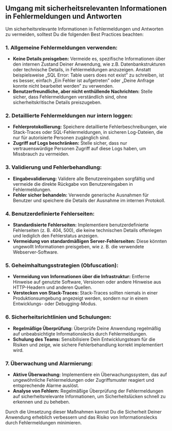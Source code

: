 ## **Umgang mit sicherheitsrelevanten Informationen in Fehlermeldungen und Antworten**

Um sicherheitsrelevante Informationen in Fehlermeldungen und Antworten zu vermeiden, solltest Du die folgenden Best Practices beachten:

### 1. **Allgemeine Fehlermeldungen verwenden:**
   - **Keine Details preisgeben:** Vermeide es, spezifische Informationen über den internen Zustand Deiner Anwendung, wie z.B. Datenbankstrukturen oder technische Details, in Fehlermeldungen anzuzeigen. Anstatt beispielsweise „SQL Error: Table users does not exist” zu schreiben, ist es besser, einfach „Ein Fehler ist aufgetreten” oder „Deine Anfrage konnte nicht bearbeitet werden” zu verwenden.
   - **Benutzerfreundliche, aber nicht enthüllende Nachrichten:** Stelle sicher, dass Fehlermeldungen verständlich sind, ohne sicherheitskritische Details preiszugeben.

### 2. **Detaillierte Fehlermeldungen nur intern loggen:**
   - **Fehlerprotokollierung:** Speichere detaillierte Fehlerbeschreibungen, wie Stack-Traces oder SQL-Fehlermeldungen, in sicheren Log-Dateien, die nur für autorisierte Personen zugänglich sind.
   - **Zugriff auf Logs beschränken:** Stelle sicher, dass nur vertrauenswürdige Personen Zugriff auf diese Logs haben, um Missbrauch zu vermeiden.

### 3. **Validierung und Fehlerbehandlung:**
   - **Eingabevalidierung:** Validere alle Benutzereingaben sorgfältig und vermeide die direkte Rückgabe von Benutzereingaben in Fehlermeldungen.
   - **Fehler sicher behandeln:** Verwende generische Ausnahmen für Benutzer und speichere die Details der Ausnahme im internen Protokoll.

### 4. **Benutzerdefinierte Fehlerseiten:**
   - **Standardisierte Fehlerseiten:** Implementiere benutzerdefinierte Fehlerseiten (z. B. 404, 500), die keine technischen Details offenlegen und lediglich den Fehlerstatus anzeigen.
   - **Vermeidung von standardmäßigen Server-Fehlerseiten:** Diese könnten ungewollt Informationen preisgeben, wie z. B. die verwendete Webserver-Software.

### 5. **Geheimhaltungsstrategien (Obfuscation):**
   - **Vermeidung von Informationen über die Infrastruktur:** Entferne Hinweise auf genutzte Software, Versionen oder andere Hinweise aus HTTP-Headern und anderen Quellen.
   - **Verstecken von Stack-Traces:** Stack-Traces sollten niemals in einer Produktionsumgebung angezeigt werden, sondern nur in einem Entwicklungs- oder Debugging-Modus.

### 6. **Sicherheitsrichtlinien und Schulungen:**
   - **Regelmäßige Überprüfung:** Überprüfe Deine Anwendung regelmäßig auf unbeabsichtigte Informationslecks durch Fehlermeldungen.
   - **Schulung des Teams:** Sensibilisiere Dein Entwicklungsteam für die Risiken und zeige, wie sichere Fehlerbehandlung korrekt implementiert wird.

### 7. **Überwachung und Alarmierung:**
   - **Aktive Überwachung:** Implementiere ein Überwachungssystem, das auf ungewöhnliche Fehlermeldungen oder Zugriffsmuster reagiert und entsprechende Alarme auslöst.
   - **Analyse von Fehlern:** Regelmäßige Überprüfung der Fehlermeldungen auf sicherheitsrelevante Informationen, um Sicherheitslücken schnell zu erkennen und zu beheben.

Durch die Umsetzung dieser Maßnahmen kannst Du die Sicherheit Deiner Anwendung erheblich verbessern und das Risiko von Informationslecks durch Fehlermeldungen minimieren.
